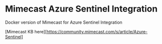 # Mimecast Azure Sentinel Integration
Docker version of Mimecast for Azure Sentinel Integration

[Mimecast KB here][https://community.mimecast.com/s/article/Azure-Sentinel]
